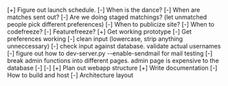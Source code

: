 [+] Figure out launch schedule.
    [-] When is the dance?
    [-] When are matches sent out?
    [-] Are we doing staged matchings? (let unmatched people pick different preferences)
    [-] When to publicize site?
    [-] When to codefreeze?
    [-] Featurefreeze?
[+] Get working prototype
    [-] Get preferences working
        [-] clean input (lowercase, strip anything unneccessary)
        [-] check input against database. validate actual usernames
    [-] figure out how to dev-server.py --enable-sendmail for mail testing
    [-] break admin functions into different pages.  admin page is expensive to the database
    [-] 
    [-] 
[+] Plan out webapp structure
[+] Write documentation
    [-] How to build and host
    [-] Architecture layout
